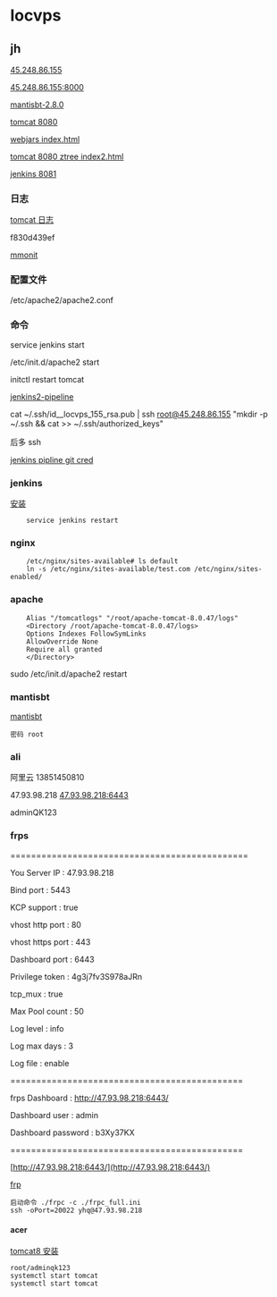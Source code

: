 # locvps

## jh

[45.248.86.155](http://45.248.86.155/)

[45.248.86.155:8000](http://45.248.86.155:8000)

[mantisbt-2.8.0](http://45.248.86.155/mantisbt-2.8.0/)

[tomcat 8080](http://45.248.86.155:8080/)

[webjars index.html](http://45.248.86.155:8080/api-0.0.1-SNAPSHOT/admin/webjars/index.html)

[tomcat 8080 ztree index2.html](http://45.248.86.155:8080/api-0.0.1-SNAPSHOT/admin/ztree/demo/cn/index2.html)

[jenkins 8081](http://45.248.86.155:8081/)

### 日志

[tomcat 日志](http://45.248.86.155:8000/logs/)

f830d439ef

[mmonit](https://mmonit.com/)

### 配置文件

/etc/apache2/apache2.conf

### 命令

service jenkins start

 /etc/init.d/apache2 start

initctl restart tomcat



[jenkins2-pipeline](https://wilsonmar.github.io/jenkins2-pipeline/)

cat ~/.ssh/id__locvps_155_rsa.pub | ssh root@45.248.86.155 "mkdir -p ~/.ssh && cat >>  ~/.ssh/authorized_keys"

后多 ssh 

[jenkins pipline git cred](https://gist.github.com/blaisep/eb8aa720b06eff4f095e4b64326961b5)

### jenkins

[安装](https://tecadmin.net/install-jenkins-in-ubuntu/#)

        service jenkins restart

### nginx

        

        /etc/nginx/sites-available# ls default
        ln -s /etc/nginx/sites-available/test.com /etc/nginx/sites-enabled/

### apache

        Alias "/tomcatlogs" "/root/apache-tomcat-8.0.47/logs"
        <Directory /root/apache-tomcat-8.0.47/logs>
        Options Indexes FollowSymLinks
        AllowOverride None
        Require all granted
        </Directory>

sudo /etc/init.d/apache2 restart

### mantisbt 

[mantisbt](http://45.248.86.155/mantisbt-2.8.0)

    密码 root

### ali

阿里云 13851450810

47.93.98.218   [47.93.98.218:6443](http://47.93.98.218:6443/)

adminQK123

### frps

==============================================

You Server IP      : 47.93.98.218

Bind port          : 5443

KCP support        : true

vhost http port    : 80

vhost https port   : 443

Dashboard port     : 6443

Privilege token    : 4g3j7fv3S978aJRn

tcp_mux            : true

Max Pool count     : 50

Log level          : info

Log max days       : 3

Log file           : enable

=============================================

frps Dashboard     : http://47.93.98.218:6443/

Dashboard user     : admin

Dashboard password : b3Xy37KX

=============================================

[http://47.93.98.218:6443/](http://47.93.98.218:6443/)

[frp](http://frp.huicode.top/)


    启动命令 ./frpc -c ./frpc_full.ini
    ssh -oPort=20022 yhq@47.93.98.218


#### acer

[tomcat8 安装](https://www.digitalocean.com/community/tutorials/how-to-install-apache-tomcat-8-on-ubuntu-16-04)

    root/adminqk123
    systemctl start tomcat
    systemctl start tomcat
